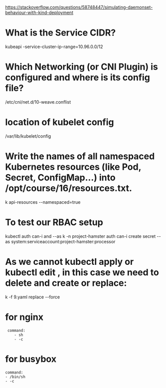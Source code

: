 https://stackoverflow.com/questions/58748447/simulating-daemonset-behaviour-with-kind-deployment


# What is the Service CIDR?
kubeapi -service-cluster-ip-range=10.96.0.0/12


# Which Networking (or CNI Plugin) is configured and where is its config file?
/etc/cni/net.d/10-weave.conflist

# location of kubelet config
 /var/lib/kubelet/config

# Write the names of all namespaced Kubernetes resources (like Pod, Secret, ConfigMap...) into /opt/course/16/resources.txt.
k api-resources --namespaced=true


# To test our RBAC setup 
kubectl auth can-i and --as
k -n project-hamster auth can-i create secret  --as system:serviceaccount:project-hamster:processor

# As we cannot kubectl apply or kubectl edit , in this case we need to delete and create or replace:
k -f 9.yaml replace --force

# for nginx
     command:
        - sh
        - -c

# for busybox
    command:
    - /bin/sh
    - -c